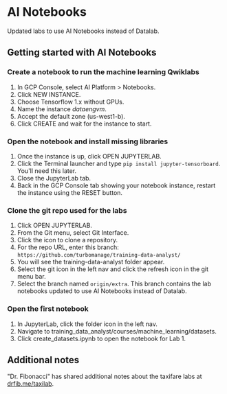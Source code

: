 # AI Notebooks 

Updated labs to use AI Notebooks instead of Datalab.
## Getting started with AI Notebooks
### Create a notebook to run the machine learning Qwiklabs
1. In GCP Console, select AI Platform > Notebooks.
1. Click NEW INSTANCE.
1. Choose Tensorflow 1.x without GPUs.
1. Name the instance _dataengvm_.
1. Accept the default zone (us-west1-b).
1. Click CREATE and wait for the instance to start.

### Open the notebook and install missing libraries
1. Once the instance is up, click OPEN JUPYTERLAB.
1. Click the Terminal launcher and type `pip install jupyter-tensorboard`. You'll need this later.
1. Close the JupyterLab tab.
1. Back in the GCP Console tab showing your notebook instance, restart the instance using the RESET button.

### Clone the git repo used for the labs
1. Click OPEN JUPYTERLAB.
1. From the Git menu, select Git Interface.
1. Click the icon to clone a repository.
1. For the repo URL, enter this branch: 
`https://github.com/turbomanage/training-data-analyst/`
1. You will see the training-data-analyst folder appear.
1. Select the git icon in the left nav and click the refresh icon in the git menu bar.
1. Select the branch named `origin/extra`. This branch contains the lab notebooks updated to use AI Notebooks instead of Datalab.

### Open the first notebook
1. In JupyterLab, click the folder icon in the left nav.
1. Navigate to training_data_analyst/courses/machine_learning/datasets.
1. Click create_datasets.ipynb to open the notebook for Lab 1.

## Additional notes
"Dr. Fibonacci" has shared additional notes about the taxifare labs at [drfib.me/taxilab](https://drfib.me/taxilab).
